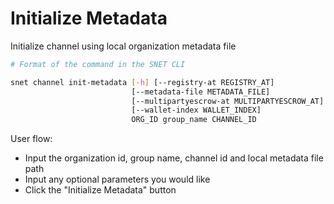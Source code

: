 # Initialize Metadata

Initialize channel using local organization metadata file

<ImageViewer src="/assets/images/products/AIMarketplace/TUI/ChannelInitializeMetadataPage.webp" alt="Initialize Channel with Metadata page"/>

```bash
# Format of the command in the SNET CLI

snet channel init-metadata [-h] [--registry-at REGISTRY_AT]
                           [--metadata-file METADATA_FILE]
                           [--multipartyescrow-at MULTIPARTYESCROW_AT]
                           [--wallet-index WALLET_INDEX]
                           ORG_ID group_name CHANNEL_ID
```

User flow:

* Input the organization id, group name, channel id and local metadata file path
* Input any optional parameters you would like
* Click the "Initialize Metadata" button
